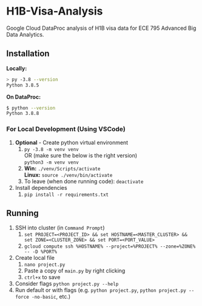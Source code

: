 # H1B-Visa-Analysis
Google Cloud DataProc analysis of H1B visa data for ECE 795 Advanced Big Data Analytics.

## Installation

**Locally:**
```sh
> py -3.8 --version
Python 3.8.5
```
**On DataProc:**
```sh
$ python --version
Python 3.8.8
```
### For Local Development (Using VSCode)

1. **Optional** - Create python virtual environment
    1. `py -3.8 -m venv venv`<br>
        OR (make sure the below is the right version)<br>
        `python3 -m venv venv`
    2. **Win:** `./venv/Scripts/activate`<br>
       **Linux:** `source ./venv/bin/activate`
    3. To leave (when done running code): `deactivate`
2. Install dependencies
    1. `pip install -r requirements.txt`

## Running

1. SSH into cluster (in `Command Prompt`)
    1. `set PROJECT=<PROJECT_ID> && set HOSTNAME=<MASTER_CLUSTER> && set ZONE=<CLUSTER_ZONE> && set PORT=<PORT_VALUE>`
    2. `gcloud compute ssh %HOSTNAME% --project=%PROJECT% --zone=%ZONE%  -- -D %PORT%`
2. Create local file
    1. `nano project.py`
    2. Paste a copy of `main.py` by right clicking
    3. `ctrl+x` to save
3. Consider flags `python project.py --help`
4. Run default or with flags (e.g. `python project.py`, `python project.py --force -no-basic`, etc.)
